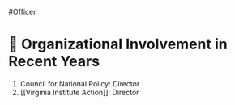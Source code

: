 #Officer 
# 💼 Organizational Involvement in Recent Years

1. Council for National Policy: Director
2. [[Virginia Institute Action]]: Director